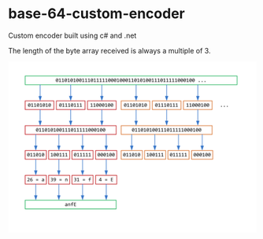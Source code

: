 # base-64-custom-encoder

Custom encoder built using c# and .net

The length of the byte array received is always a multiple of 3.


![alt tag](https://raw.githubusercontent.com/alexbrillant/base-64-custom-encoder/master/image.png)

